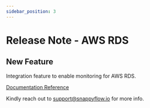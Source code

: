 ```yaml
---
sidebar_position: 3 
---
```

# Release Note - AWS RDS

## New Feature

Integration feature to enable monitoring for AWS RDS.

[Documentation Reference](/docs/sidebar-snappyflow-saas/release_note/database/aws_rds)

Kindly reach out to [support@snappyflow.io](mailto:support@snappyflow.io) for more info.

